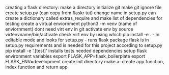 creating a flask directory:
make a directory
initialize git
make git ignore file
create setup.py (can copy from flaskr tut)
change name in setup.py
can create a dictionary called extras_require and make list of dependencies for testing 
create a virtual enviornment python3 -m venv (name of enviornment)
dont need virt env in git
activate env by source virtenvname/bin/activate
check virt env by using which
pip install -e . - in editable mode and looks for setup.py - runs flask package
flask is in setup.py requirements and is needed for this project according to setup.py
pip install -e '.[test]' installs tests needed dependencies
setup flask environment variables export FLASK_APP=flask_boilerplate 
export FLASK_ENV=development
create init directory
make a: create app function, index function and return app
